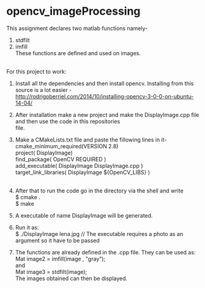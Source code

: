 # opencv_imageProcessing
This assignment declares two matlab functions namely-<br />
1. stdfilt <br />
2. imfill<br />
These functions are defined and used on images.<br /><br />

For this project to work:<br />
1. Install all the dependencies and then install opencv. Installing from this source is a lot easier -<br />
   http://rodrigoberriel.com/2014/10/installing-opencv-3-0-0-on-ubuntu-14-04/  <br />
2. After installation make a new project and make the DisplayImage.cpp file and then use the code in this repositories    
   file.<br />
3. Make a CMakeLists.txt file and paste the fillowing lines in it- <br />
    cmake_minimum_required(VERSION 2.8) <br />
    project( DisplayImage) <br />
    find_package( OpenCV REQUIRED ) <br />
    add_executable( DisplayImage DisplayImage.cpp ) <br />
    target_link_libraries( DisplayImage ${OpenCV_LIBS} ) <br /><br />

4. After that to run the code go in the directory via the shell and write <br />
   $ cmake .  <br />
   $ make  <br />
5. A executable of name DisplayImage will be generated. <br />
6. Run it as: <br />
   $ ./DisplayImage lena.jpg   // The executable requires a photo as an argument so it have to be passed <br />
7. The functions are already defined in the .cpp file. They can be used as: <br />
   Mat image2 = imfill(image , "gray");<br />
   and <br />
   Mat image3 = stdfilt(image); <br />
   The images obtained can then be displayed.
   
      
